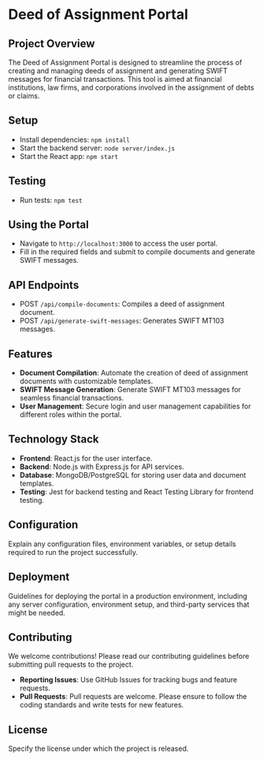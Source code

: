 # Deed of Assignment Portal

## Project Overview

The Deed of Assignment Portal is designed to streamline the process of creating and managing deeds of assignment and generating SWIFT messages for financial transactions. This tool is aimed at financial institutions, law firms, and corporations involved in the assignment of debts or claims.

## Setup

- Install dependencies: `npm install`
- Start the backend server: `node server/index.js`
- Start the React app: `npm start`

## Testing

- Run tests: `npm test`

## Using the Portal

- Navigate to `http://localhost:3000` to access the user portal.
- Fill in the required fields and submit to compile documents and generate SWIFT messages.

## API Endpoints

- POST `/api/compile-documents`: Compiles a deed of assignment document.
- POST `/api/generate-swift-messages`: Generates SWIFT MT103 messages.

## Features

- **Document Compilation**: Automate the creation of deed of assignment documents with customizable templates.
- **SWIFT Message Generation**: Generate SWIFT MT103 messages for seamless financial transactions.
- **User Management**: Secure login and user management capabilities for different roles within the portal.

## Technology Stack

- **Frontend**: React.js for the user interface.
- **Backend**: Node.js with Express.js for API services.
- **Database**: MongoDB/PostgreSQL for storing user data and document templates.
- **Testing**: Jest for backend testing and React Testing Library for frontend testing.

## Configuration

Explain any configuration files, environment variables, or setup details required to run the project successfully.

## Deployment

Guidelines for deploying the portal in a production environment, including any server configuration, environment setup, and third-party services that might be needed.

## Contributing

We welcome contributions! Please read our contributing guidelines before submitting pull requests to the project.

- **Reporting Issues**: Use GitHub Issues for tracking bugs and feature requests.
- **Pull Requests**: Pull requests are welcome. Please ensure to follow the coding standards and write tests for new features.

## License

Specify the license under which the project is released.

